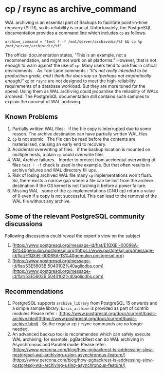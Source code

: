 # cp / rsync as archive_command
WAL archiving is an essential part of Backups to facilitate point-in-time recovery (PITR), so its reliability is crucial.
Unfortunately, the PostgreSQL documentation provides a command line which includes `cp` as follows.
```
archive_command = 'test ! -f /mnt/server/archivedir/%f && cp %p /mnt/server/archivedir/%f' 
```
The official documentation states, "This is an example, not a recommendation, and might not work on all platforms." However, that is not enough to warn against the use of `cp`. Many users tend to use this in critical environments.  
As Tom Lane comments : *"It's not really intended to be production-grade, and I think the docs say so (perhaps not emphatically enough)"*
`cp` or `rsync` are not designed to meet the high-reliability requirements of a database workload. But they are more tuned for the speed. Using them as WAL archiving could jeopardise the reliability of WALs archived.
The PostgreSQL documentation still contains such samples to explain the concept of WAL archiving.


## Known Problems
1. Partially written WAL files:  
 if the file copy is interrupted due to some reason. The archive destination can have partially written WAL files
2. `cp` is not atomic  
 The file can be read before the contents are materialised, causing an early end to recovery.
3. Accidental overwriting of files.  
 if the backup location is mounted on multiple hosts, a plain `cp` could overwrite files
4. WAL Archive failures.  
 Inorder to protect from accidental overwriting of files `test ! -f` check is used in the example. But that often results in archive failures and WAL directory fill ups.
5. Risk of losing archived WAL file
 many `cp` implementations won't flush. So, there exists a narrow gap where a file can be lost from the archive destination if the OS kernel is not flushing it before a power failure.
6. Missing WAL  
some of the `cp` implementations (GNU cp) return a value of 0 even if a copy is not successful. This can lead to the removal of the WAL file without any archive.
  

## Some of the relevant PostgreSQL community discussions
Following discussions could reveal the expert's view on the subject
1. [https://www.postgresql.org/message-id/flat/E1QXiEl-00068A-1S%40gemulon.postgresql.org](https://www.postgresql.org/message-id/flat/E1QXiEl-00068A-1S%40gemulon.postgresql.org)
2. [https://www.postgresql.org/message-id/flat/53E5603B.5040102%40agliodbs.com](https://www.postgresql.org/message-id/flat/53E5603B.5040102%40agliodbs.com)

## Recommendations
1. PostgreSQL supports `archive_library` from PostgreSQL 15 onwards and a simple sample library: `basic_archive` is provided as part of contrib modules   Please refer : [https://www.postgresql.org/docs/current/basic-archive.html](https://www.postgresql.org/docs/current/basic-archive.html) . So the regular cp / rsync commands are no longer needed.
2. An advanced backup tool is recommended which can safely execute WAL archiving; for example, pgBackRest can do WAL archiving in Asynchronous and Parallel mode. Please refer: [https://www.percona.com/blog/how-pgbackrest-is-addressing-slow-postgresql-wal-archiving-using-asynchronous-feature/](https://www.percona.com/blog/how-pgbackrest-is-addressing-slow-postgresql-wal-archiving-using-asynchronous-feature/)
